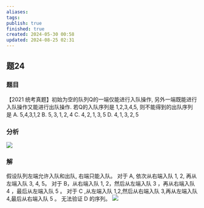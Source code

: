```yaml
---
aliases: 
tags: 
publish: true
finished: true
created: 2024-05-30 00:58
updated: 2024-08-25 02:31
---
```

## 题24
### 题目
【2021 统考真题】初始为空的队列Q的一端仅能进行入队操作, 另外一端既能进行入队操作又能进行出队操作. 若Q的入队序列是 1,2,3,4,5, 则不能得到的出队序列是
A. 5,4,3,1,2 
B. $5,3,1,2,4$ 
C. $4,2,1,3,5$ 
D. $4,1,3,2,5$
### 分析
![](https://img.hwenyi.tech/202408252116169.webp)
### 解
假设队列左端允许入队和出队, 右端只能入队。
对于 A, 依次从右端入队 1, 2, 再从左端入队 3, 4, 5。
对于 B，从右端入队 1, 2，然后从左端入队 3 ，再从右端入队 4 ，最后从左端入队 5 。
对于 $\mathrm{C}$ ,从左端入队 1,2,然后从右端入队 3,再从左端入队 4,最后从右端入队 5 。
无法验证 $\mathrm{D}$ 的序列。
![](https://img.hwenyi.tech/202408252117123.webp)
